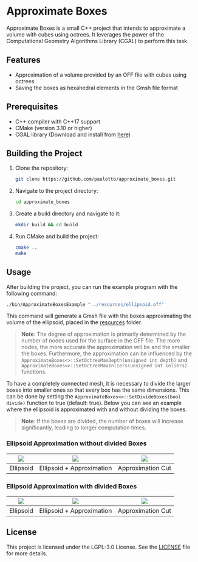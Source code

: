 # Approximate Boxes

Approximate Boxes is a small C++ project that intends to approximate a volume with cubes using octrees. 
It leverages the power of the Computational Geometry Algorithms Library (CGAL) to perform this task.

## Features

- Approximation of a volume provided by an OFF file with cubes using octrees
- Saving the boxes as hexahedral elements in the Gmsh file format

## Prerequisites

- C++ compiler with C++17 support
- CMake (version 3.10 or higher)
- CGAL library (Download and install from [here](https://www.cgal.org/download.html))

## Building the Project

1. Clone the repository:
    ```bash
    git clone https://github.com/paulotto/approximate_boxes.git
    ```

2. Navigate to the project directory:
    ```bash
    cd approximate_boxes
    ```
3. Create a build directory and navigate to it:
    ```bash
    mkdir build && cd build
    ```

4. Run CMake and build the project:
    ```bash
    cmake ..
    make
    ```
## Usage

After building the project, you can run the example program with the following command:
```bash
./bin/ApproximateBoxesExample "../resources/ellipsoid.off"
```
This command will generate a Gmsh file with the boxes approximating the volume of the ellipsoid, 
placed in the [resources](./resources) folder. 

>**Note**: The degree of approximation is primarily determined by the number of nodes used for the surface in the 
>OFF file. The more nodes, the more accurate the approximation will be and the smaller the boxes.
>Furthermore, the approximation can be influenced by the 
>``` ApproximateBoxes<>::SetOctreeMaxDepth(unsigned int depth) ``` and 
>``` ApproximateBoxes<>::SetOctreeMaxInliers(unsigned int inliers) ``` functions.

To have a completely connected mesh, it is necessary to divide the larger boxes into smaller ones so that every box
has the same dimensions. This can be done by setting the 
``` ApproximateBoxes<>::SetDivideBoxes(bool divide) ``` function to true (default: true). Below you can see an example
where the ellipsoid is approximated with and without dividing the boxes.

>**Note**: If the boxes are divided, the number of boxes will increase significantly, 
>leading to longer computation times.

### Ellipsoid Approximation without divided Boxes
| ![](resources/ellipsoid_orig.png) | ![](resources/ellipsoid_orig_approx.png) | ![](resources/ellipsoid_approx.png) |
|:---------------------------------:|:----------------------------------------:|:-----------------------------------:|  
|             Ellipsoid             |        Ellipsoid + Approximation         |          Approximation Cut          |

### Ellipsoid Approximation with divided Boxes
| ![](resources/ellipsoid_orig.png) | ![](resources/ellipsoid_orig_approx_div.png) | ![](resources/ellipsoid_approx_div.png) |
|:---------------------------------:|:--------------------------------------------:|:---------------------------------------:|  
|             Ellipsoid             |          Ellipsoid + Approximation           |            Approximation Cut            |

## License
This project is licensed under the LGPL-3.0 License. See the [LICENSE](LICENSE) file for more details.
